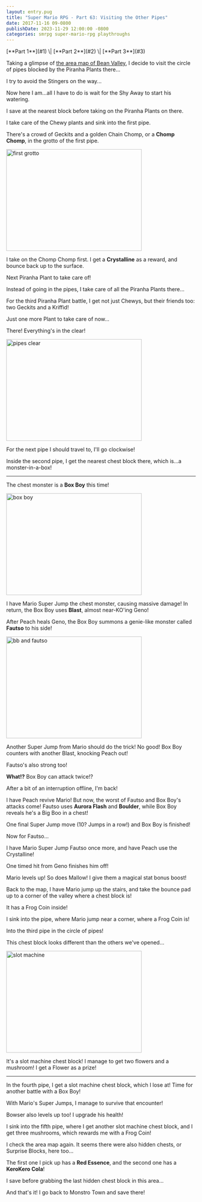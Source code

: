 ```yaml
---
layout: entry.pug
title: "Super Mario RPG - Part 63: Visiting the Other Pipes"
date: 2017-11-16 09-0800
publishDate: 2023-11-29 12:00:00 -0800
categories: smrpg super-mario-rpg playthroughs
---
```


<p class="entry-partination" markdown="1">[**Part 1**](#1) \| [**Part 2**](#2) \| [**Part 3**](#3)</p>

<a name="1"></a>

Taking a glimpse of [the area map of Bean Valley](http://www.mariouniverse.com/wp-content/img/maps/snes/smrpg/le-beanvalley.png), I decide to visit the circle of pipes blocked by the Piranha Plants there...

I try to avoid the Stingers on the way...

Now here I am...all I have to do is wait for the Shy Away to start his watering.

I save at the nearest block before taking on the Piranha Plants on there.

I take care of the Chewy plants and sink into the first pipe.

There's a crowd of Geckits and a golden Chain Chomp, or a **Chomp Chomp**, in the grotto of the first pipe.

<img src="https://i.imgur.com/bO3n3t2.png" alt="first grotto" width="360" height="270" id="liveblog" />

I take on the Chomp Chomp first. I get a **Crystalline** as a reward, and bounce back up to the surface.

Next Piranha Plant to take care of!

Instead of going in the pipes, I take care of all the Piranha Plants there...

For the third Piranha Plant battle, I get not just Chewys, but their friends too: two Geckits and a Kriffid!

Just one more Plant to take care of now...

There! Everything's in the clear!

<img src="https://i.imgur.com/vYdofym.png" alt="pipes clear" width="360" height="270" id="liveblog" />

For the next pipe I should travel to, I'll go clockwise!

Inside the second pipe, I get the nearest chest block there, which is...a monster-in-a-box!

<a name="2"></a>

---

The chest monster is a **Box Boy** this time!

<img src="https://i.imgur.com/XZBxZLo.png" alt="box boy" width="360" height="270" id="liveblog" />

I have Mario Super Jump the chest monster, causing massive damage! In return, the Box Boy uses **Blast**, almost near-KO'ing Geno!

After Peach heals Geno, the Box Boy summons a genie-like monster called **Fautso** to his side!

<img src="https://i.imgur.com/YxQcynB.png" alt="bb and fautso" width="360" height="270" id="liveblog" />

Another Super Jump from Mario should do the trick! No good! Box Boy counters with another Blast, knocking Peach out!

Fautso's also strong too!

**What!?** Box Boy can attack twice!?

After a bit of an interruption offline, I'm back!

I have Peach revive Mario! But now, the worst of Fautso and Box Boy's attacks come! Fautso uses **Aurora Flash** and **Boulder**, while Box Boy reveals he's a Big Boo in a chest!

One final Super Jump move (10? Jumps in a row!) and Box Boy is finished!

Now for Fautso...

I have Mario Super Jump Fautso once more, and have Peach use the Crystalline!

One timed hit from Geno finishes him off!

Mario levels up! So does Mallow! I give them a magical stat bonus boost!

Back to the map, I have Mario jump up the stairs, and take the bounce pad up to a corner of the valley where a chest block is!

It has a Frog Coin inside!

I sink into the pipe, where Mario jump near a corner, where a Frog Coin is!

Into the third pipe in the circle of pipes!

This chest block looks different than the others we've opened...

<img src="https://i.imgur.com/s7gZA2t.png" alt="slot machine" width="360" height="270" id="liveblog" />

It's a slot machine chest block! I manage to get two flowers and a mushroom! I get a Flower as a prize!

<a name="3"></a>

---

In the fourth pipe, I get a slot machine chest block, which I lose at! Time for another battle with a Box Boy!

With Mario's Super Jumps, I manage to survive that encounter!

Bowser also levels up too! I upgrade his health!

I sink into the fifth pipe, where I get another slot machine chest block, and I get three mushrooms, which rewards me with a Frog Coin!

I check the area map again. It seems there were also hidden chests, or Surprise Blocks, here too...

The first one I pick up has a **Red Essence**, and the second one has a **KeroKero Cola**!

I save before grabbing the last hidden chest block in this area...

And that's it! I go back to Monstro Town and save there!